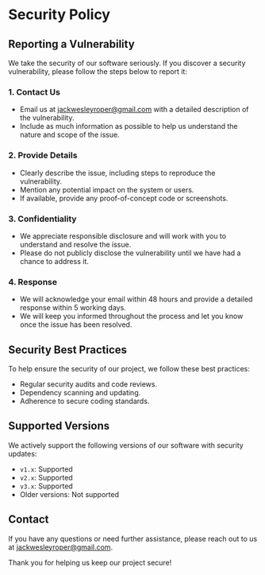 # Security Policy

## Reporting a Vulnerability

We take the security of our software seriously. If you discover a security vulnerability, please follow the steps below to report it:

### 1. Contact Us
- Email us at [jackwesleyroper@gmail.com](jackwesleyroper@gmail.com) with a detailed description of the vulnerability.
- Include as much information as possible to help us understand the nature and scope of the issue.

### 2. Provide Details
- Clearly describe the issue, including steps to reproduce the vulnerability.
- Mention any potential impact on the system or users.
- If available, provide any proof-of-concept code or screenshots.

### 3. Confidentiality
- We appreciate responsible disclosure and will work with you to understand and resolve the issue.
- Please do not publicly disclose the vulnerability until we have had a chance to address it.

### 4. Response
- We will acknowledge your email within 48 hours and provide a detailed response within 5 working days.
- We will keep you informed throughout the process and let you know once the issue has been resolved.

## Security Best Practices

To help ensure the security of our project, we follow these best practices:
- Regular security audits and code reviews.
- Dependency scanning and updating.
- Adherence to secure coding standards.

## Supported Versions

We actively support the following versions of our software with security updates:
- `v1.x`: Supported
- `v2.x`: Supported
- `v3.x`: Supported
- Older versions: Not supported

## Contact

If you have any questions or need further assistance, please reach out to us at [jackwesleyroper@gmail.com](jackwesleyroper@gmail.com).

Thank you for helping us keep our project secure!